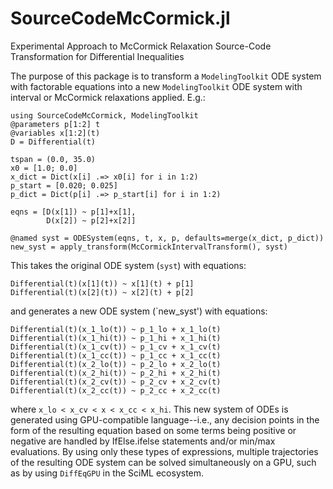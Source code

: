 # SourceCodeMcCormick.jl
Experimental Approach to McCormick Relaxation Source-Code Transformation for Differential Inequalities

The purpose of this package is to transform a `ModelingToolkit` ODE system with factorable equations into a new `ModelingToolkit` ODE system with interval or McCormick relaxations applied. E.g.:

```
using SourceCodeMcCormick, ModelingToolkit
@parameters p[1:2] t
@variables x[1:2](t)
D = Differential(t)

tspan = (0.0, 35.0)
x0 = [1.0; 0.0]
x_dict = Dict(x[i] .=> x0[i] for i in 1:2)
p_start = [0.020; 0.025]
p_dict = Dict(p[i] .=> p_start[i] for i in 1:2)

eqns = [D(x[1]) ~ p[1]+x[1],
        D(x[2]) ~ p[2]+x[2]]

@named syst = ODESystem(eqns, t, x, p, defaults=merge(x_dict, p_dict))
new_syst = apply_transform(McCormickIntervalTransform(), syst)
```

This takes the original ODE system (`syst`) with equations:
```
Differential(t)(x[1](t)) ~ x[1](t) + p[1]
Differential(t)(x[2](t)) ~ x[2](t) + p[2]
```

and generates a new ODE system (`new_syst') with equations:
```
Differential(t)(x_1_lo(t)) ~ p_1_lo + x_1_lo(t)
Differential(t)(x_1_hi(t)) ~ p_1_hi + x_1_hi(t)
Differential(t)(x_1_cv(t)) ~ p_1_cv + x_1_cv(t)
Differential(t)(x_1_cc(t)) ~ p_1_cc + x_1_cc(t)
Differential(t)(x_2_lo(t)) ~ p_2_lo + x_2_lo(t)
Differential(t)(x_2_hi(t)) ~ p_2_hi + x_2_hi(t)
Differential(t)(x_2_cv(t)) ~ p_2_cv + x_2_cv(t)
Differential(t)(x_2_cc(t)) ~ p_2_cc + x_2_cc(t)
```

where `x_lo < x_cv < x < x_cc < x_hi`. This new system of ODEs is generated using GPU-compatible language--i.e., any decision points in the form of the resulting equation based on some terms being positive or negative are handled by IfElse.ifelse statements and/or min/max evaluations. By using only these types of expressions, multiple trajectories of the resulting ODE system can be solved simultaneously on a GPU, such as by using `DiffEqGPU` in the SciML ecosystem.